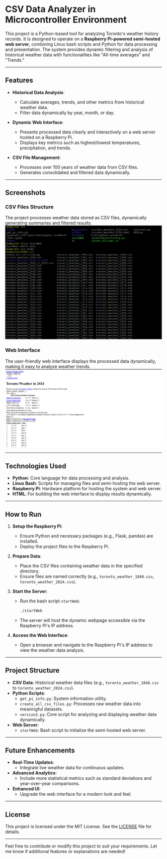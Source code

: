 # CSV Data Analyzer in Microcontroller Environment

This project is a Python-based tool for analyzing Toronto's weather history records. It is designed to operate on a **Raspberry Pi-powered semi-hosted web server**, combining Linux bash scripts and Python for data processing and presentation. The system provides dynamic filtering and analysis of historical weather data with functionalities like "All-time averages" and "Trends."

---

## Features

- **Historical Data Analysis**:
  - Calculate averages, trends, and other metrics from historical weather data.
  - Filter data dynamically by year, month, or day.

- **Dynamic Web Interface**:
  - Presents processed data clearly and interactively on a web server hosted on a Raspberry Pi.
  - Displays key metrics such as highest/lowest temperatures, precipitation, and trends.

- **CSV File Management**:
  - Processes over 100 years of weather data from CSV files.
  - Generates consolidated and filtered data dynamically.

---

## Screenshots

### **CSV Files Structure**
The project processes weather data stored as CSV files, dynamically generating summaries and filtered results.
![CSV Data](weather%20CSV.png)

### **Web Interface**
The user-friendly web interface displays the processed data dynamically, making it easy to analyze weather trends.
![Web Page](webPage.png)

---

## Technologies Used

- **Python**: Core language for data processing and analysis.
- **Linux Bash**: Scripts for managing files and semi-hosting the web server.
- **Raspberry Pi**: Hardware platform for hosting the system and web server.
- **HTML**: For building the web interface to display results dynamically.

---

## How to Run

1. **Setup the Raspberry Pi**:
   - Ensure Python and necessary packages (e.g., Flask, pandas) are installed.
   - Deploy the project files to the Raspberry Pi.

2. **Prepare Data**:
   - Place the CSV files containing weather data in the specified directory.
   - Ensure files are named correctly (e.g., `toronto_weather_1840.csv`, `toronto_weather_2024.csv`).

3. **Start the Server**:
   - Run the bash script `startWeb`:
     ```bash
     ./startWeb
     ```
   - The server will host the dynamic webpage accessible via the Raspberry Pi's IP address.

4. **Access the Web Interface**:
   - Open a browser and navigate to the Raspberry Pi's IP address to view the weather data analysis.

---

## Project Structure

- **CSV Data**: Historical weather data files (e.g., `toronto_weather_1840.csv` to `toronto_weather_2024.csv`).
- **Python Scripts**:
  - `get_pi_info.py`: System information utility.
  - `create_all_csv_files.py`: Processes raw weather data into meaningful datasets.
  - `version2.py`: Core script for analyzing and displaying weather data dynamically.
- **Web Server**:
  - `startWeb`: Bash script to initialize the semi-hosted web server.

---

## Future Enhancements

- **Real-Time Updates**:
  - Integrate live weather data for continuous updates.
- **Advanced Analytics**:
  - Include more statistical metrics such as standard deviations and year-over-year comparisons.
- **Enhanced UI**:
  - Upgrade the web interface for a modern look and feel.

---

## License

This project is licensed under the MIT License. See the [LICENSE](LICENSE) file for details.

---

Feel free to contribute or modify this project to suit your requirements. Let me know if additional features or explanations are needed!
